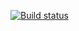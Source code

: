 [![Build status](https://badge.buildkite.com/1b3faf10e2b1ec2afb1e9b9e9867792326d214fc0a33c5d62e.svg)](https://buildkite.com/citrus-circuits/o2019-wcp-swerve)